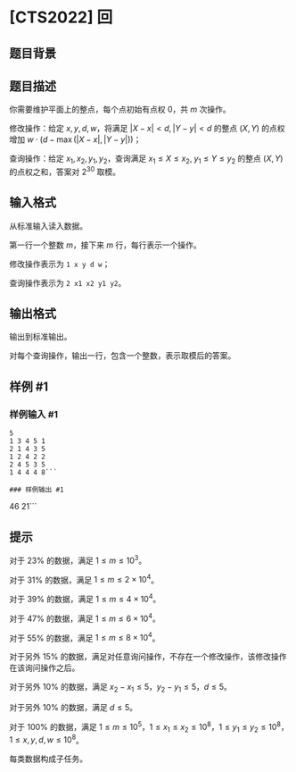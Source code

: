 # [CTS2022] 回

## 题目背景



## 题目描述

你需要维护平面上的整点，每个点初始有点权 $0$，共 $m$ 次操作。

修改操作：给定 $x,y,d,w$，将满足 $|X-x|<d,|Y-y|<d$ 的整点 $(X,Y)$ 的点权增加 $w\cdot(d-\max(|X-x|,|Y-y|))$；

查询操作：给定 $x_1,x_2,y_1,y_2$，查询满足 $x_1\le X\le x_2,\;y_1\le Y\le y_2$ 的整点 $(X,Y)$ 的点权之和，答案对 $2^{30}$ 取模。

## 输入格式

从标准输入读入数据。

第一行一个整数 $m$，接下来 $m$ 行，每行表示一个操作。

修改操作表示为 `1 x y d w`；

查询操作表示为 `2 x1 x2 y1 y2`。

## 输出格式

输出到标准输出。

对每个查询操作，输出一行，包含一个整数，表示取模后的答案。

## 样例 #1

### 样例输入 #1
```
5
1 3 4 5 1
2 1 4 3 5
1 2 4 2 2
2 4 5 3 5
1 4 4 4 8```

### 样例输出 #1

```
46
21```

## 提示

对于 $23\%$ 的数据，满足 $1\le m\le 10^3$。

对于 $31\%$ 的数据，满足 $1\le m\le 2\times 10^4$。

对于 $39\%$ 的数据，满足 $1\le m\le 4\times 10^4$。

对于 $47\%$ 的数据，满足 $1\le m\le 6\times 10^4$。

对于 $55\%$ 的数据，满足 $1\le m\le 8\times 10^4$。

对于另外 $15\%$ 的数据，满足对任意询问操作，不存在一个修改操作，该修改操作在该询问操作之后。

对于另外 $10\%$ 的数据，满足 $x_2-x_1\le 5$，$y_2-y_1\le 5$，$d\le 5$。

对于另外 $10\%$ 的数据，满足 $d\le 5$。

对于 $100\%$ 的数据，满足 $1\le m\le 10^5$，$1\le x_1\le x_2\le {10}^8$，$1\le y_1\le y_2\le {10}^8$，$1\le x,y,d,w\le {10}^8$。

每类数据构成子任务。

